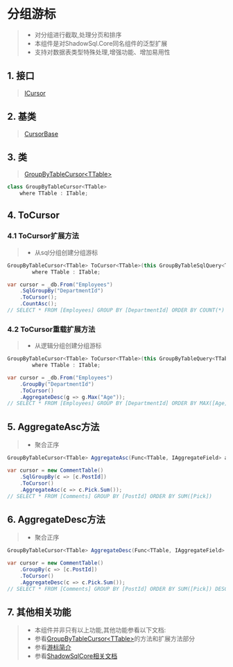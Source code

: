 # 分组游标
>* 对分组进行截取,处理分页和排序
>* 本组件是对ShadowSql.Core同名组件的泛型扩展
>* 支持对数据表类型特殊处理,增强功能、增加易用性

## 1. 接口
>[ICursor](xref:ShadowSql.Cursors.ICursor)

## 2. 基类
>[CursorBase](xref:ShadowSql.Cursors.CursorBase)

## 3. 类
>[GroupByTableCursor\<TTable\>](xref:ShadowSql.Cursors.GroupByTableCursor%601)
~~~csharp
class GroupByTableCursor<TTable>
    where TTable : ITable;
~~~

## 4. ToCursor
### 4.1 ToCursor扩展方法
>* 从sql分组创建分组游标
~~~csharp
GroupByTableCursor<TTable> ToCursor<TTable>(this GroupByTableSqlQuery<TTable> groupBy, int limit = 0, int offset = 0)
        where TTable : ITable;
~~~
~~~csharp
var cursor = _db.From("Employees")
    .SqlGroupBy("DepartmentId")
    .ToCursor();
    .CountAsc();
// SELECT * FROM [Employees] GROUP BY [DepartmentId] ORDER BY COUNT(*)
~~~

### 4.2 ToCursor重载扩展方法
>* 从逻辑分组创建分组游标
~~~csharp
GroupByTableCursor<TTable> ToCursor<TTable>(this GroupByTableQuery<TTable> groupBy, int limit = 0, int offset = 0)
        where TTable : ITable;
~~~
~~~csharp
var cursor = _db.From("Employees")
    .GroupBy("DepartmentId")
    .ToCursor()
    .AggregateDesc(g => g.Max("Age"));
// SELECT * FROM [Employees] GROUP BY [DepartmentId] ORDER BY MAX([Age]) DESC
~~~

## 5. AggregateAsc方法
>* 聚合正序
~~~csharp
GroupByTableCursor<TTable> AggregateAsc(Func<TTable, IAggregateField> aggregate);
~~~
~~~csharp
var cursor = new CommentTable()
    .SqlGroupBy(c => [c.PostId])
    .ToCursor()
    .AggregateAsc(c => c.Pick.Sum());
// SELECT * FROM [Comments] GROUP BY [PostId] ORDER BY SUM([Pick])
~~~

## 6. AggregateDesc方法
>* 聚合正序
~~~csharp
GroupByTableCursor<TTable> AggregateDesc(Func<TTable, IAggregateField> aggregate);
~~~
~~~csharp
var cursor = new CommentTable()
    .GroupBy(c => [c.PostId])
    .ToCursor()
    .AggregateDesc(c => c.Pick.Sum());
// SELECT * FROM [Comments] GROUP BY [PostId] ORDER BY SUM([Pick]) DESC
~~~

## 7. 其他相关功能
>* 本组件并非只有以上功能,其他功能参看以下文档:
>* 参看[GroupByTableCursor\<TTable\>](/api/ShadowSql.Cursors.GroupByTableCursor-1.html)的方法和扩展方法部分
>* 参看[游标简介](./index.md)
>* 参看[ShadowSqlCore相关文档](../../shadowcore/cursor/index.md)
